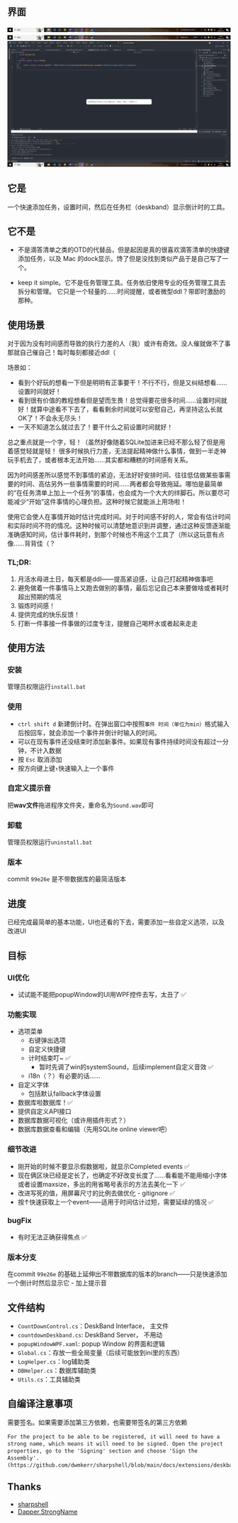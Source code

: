﻿## 界面
![deskband normal](./images/deskband_normal.png)
![deskband countdown](./images/deskband_countdown.png)
![popupWindow](./images/popup_window.png)

## 它是
一个快速添加任务，设置时间，然后在任务栏（deskband）显示倒计时的工具。

## 它不是
- 不是滴答清单之类的OTD的代替品，但是起因是真的很喜欢滴答清单的快捷键添加任务，以及 Mac 的dock显示。馋了但是没找到类似产品于是自己写了一个。

- keep it simple。它不是任务管理工具。任务依旧使用专业的任务管理工具去拆分和管理。
它只是一个轻量的……时间提醒，或者微型ddl？带即时激励的那种。

## 使用场景
对于因为没有时间感而导致的执行力差的人（我）或许有奇效。没人催就做不了事那就自己催自己！每时每刻都接近ddl（


场景如：
- 看到个好玩的想看一下但是明明有正事要干！不行不行，但是又纠结想看……设置时间就好！
- 看到很有价值的教程想看但是望而生畏！总觉得要花很多时间……设置时间就好！就算中途看不下去了，看看剩余时间就可以安慰自己，再坚持这么长就OK了！不会永无尽头！
- 一天不知道怎么就过去了！要干什么之前设置时间就好！


总之重点就是一个字，轻！（虽然好像随着SQLite加进来已经不那么轻了但是用着感觉轻就是轻！
很多时候执行力差，无法提起精神做什么事情，做到一半走神玩手机去了，或者根本无法开始……其实都和糟糕的时间感有关系。

因为时间感差所以感觉不到事情的紧迫，无法好好安排时间、往往低估做某些事需要的时间、高估另外一些事情需要的时间……两者都会导致拖延。哪怕是最简单的“在任务清单上加上一个任务”的事情，也会成为一个大大的绊脚石。所以要尽可能减少“开始”这件事情的心理负担。这种时候它就能派上用场啦！

使用它会使人在事情开始时估计完成时间。对于时间感不好的人，常会有估计时间和实际时间不符的情况。这种时候可以清楚地意识到并调整，通过这种反馈逐渐能准确感知时间，估计事件耗时，到那个时候也不用这个工具了（所以这玩意有点像……背背佳（？

### TL;DR:
1. 月活水母进土日，每天都是ddl——提高紧迫感，让自己打起精神做事吧
3. 避免做着一件事情马上又跑去做别的事情，最后忘记自己本来要做啥或者耗时超出预期的情况
2. 锻炼时间感！
4. 提供完成的快乐反馈！
5. 打断一件事接一件事做的过度专注，提醒自己喝杯水或者起来走走

## 使用方法
### 安装
管理员权限运行`install.bat`

### 使用
- `ctrl shift d` 新建倒计时。在弹出窗口中按照`事件 时间（单位为min）`格式输入后按回车，就会添加一个事件并倒计时输入的时间。
- 可以在现有事件还没结束时添加新事件。如果现有事件持续时间没有超过一分钟，不计入数据
- 按 `Esc` 取消添加
- 按方向键上键`↑`快速输入上一个事件

### 自定义提示音
把**wav文件**拖进程序文件夹，重命名为`Sound.wav`即可

### 卸载
管理员权限运行`uninstall.bat`

### 版本
commit `99e26e` 是不带数据库的最简洁版本


## 进度
已经完成最简单的基本功能，UI也还看的下去，需要添加一些自定义选项，以及改进UI

## 目标

### UI优化
- 试试能不能把popupWindow的UI用WPF控件去写，太丑了 ✅

### 功能实现
- 选项菜单
	- 右键弹出选项
	- 自定义快捷键
	- 计时结束叮~ ✅
		- 暂时先调了win的systemSound，后续implement自定义音效 ✅
	- i18n（？）有必要的话……
- 自定义字体
	- 包括默认fallback字体设置
- 数据库啦数据库！✅
- 提供自定义API接口
- 数据库数据可视化（或许用插件形式？）
- 数据库数据查看和编辑（先用SQLite online viewer吧）

### 细节改进
- 刚开始的时候不要显示假数据啦，就显示Completed events ✅
- 现在俩区块已经是定长了，也确定不好改变长度了……看看能不能用缩小字体或者设置maxsize，多出的用省略号表示的方法去美化一下 ✅
- 改进写死的值，用屏幕尺寸的比例去做优化 - gitignore ✅
- 按↑快速获取上一个event——适用于时间估计过短，需要延续的情况 ✅

### bugFix
- 有时无法正确获得焦点 ✅

### 版本分支
在commit `99e26e` 的基础上延伸出不带数据库的版本的branch——只是快速添加一个倒计时然后显示它
	- 加上提示音


## 文件结构

- `CountDownControl.cs`：DeskBand Interface， 主文件
- `countdownDeskband.cs`: DeskBand Server， 不用动
- `popupWindowWPF.xaml`: popup Window 的界面和逻辑
- `Global.cs`：存放一些全局变量（后续可能放到ini里的东西）
- `LogHelper.cs`：log辅助类
- `DBHelper.cs`：数据库辅助类
- `Utils.cs`：工具辅助类
## 自编译注意事项
需要签名。如果需要添加第三方依赖，也需要带签名的第三方依赖
```
For the project to be able to be registered, it will need to have a strong name, which means it will need to be signed. Open the project properties, go to the 'Signing' section and choose 'Sign the Assembly'.
(https://github.com/dwmkerr/sharpshell/blob/main/docs/extensions/deskband/deskband.md)
```

## Thanks
- [sharpshell](https://github.com/dwmkerr/sharpshell)
- [Dapper.StrongName](https://github.com/DapperLib/Dapper)

